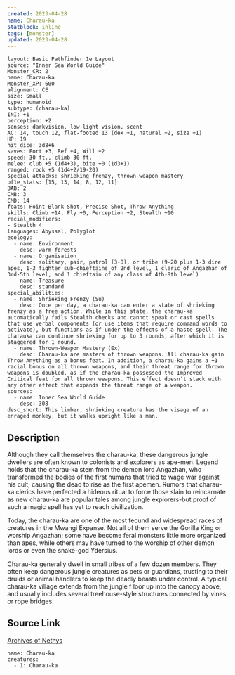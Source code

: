 ```yaml
---
created: 2023-04-28
name: Charau-ka
statblock: inline
tags: [monster]
updated: 2023-04-28
---
```

```statblock
layout: Basic Pathfinder 1e Layout
source: "Inner Sea World Guide"
Monster_CR: 2
name: Charau-ka
Monster_XP: 600
alignment: CE
size: Small
type: humanoid
subtype: (charau-ka)
INI: +1
perception: +2
senses: darkvision, low-light vision, scent
AC: 14, touch 12, flat-footed 13 (dex +1, natural +2, size +1)
HP: 19
hit_dice: 3d8+6
saves: Fort +3, Ref +4, Will +2
speed: 30 ft., climb 30 ft.
melee: club +5 (1d4+3), bite +0 (1d3+1)
ranged: rock +5 (1d4+2/19-20)
special_attacks: shrieking frenzy, thrown-weapon mastery
pf1e_stats: [15, 13, 14, 8, 12, 11]
BAB: 2
CMB: 3
CMD: 14
feats: Point-Blank Shot, Precise Shot, Throw Anything
skills: Climb +14, Fly +0, Perception +2, Stealth +10
racial_modifiers:
- Stealth 4
languages: Abyssal, Polyglot
ecology:
  - name: Environment
    desc: warm forests
  - name: Organisation
    desc: solitary, pair, patrol (3-8), or tribe (9-20 plus 1-3 dire apes, 1-3 fighter sub-chieftains of 2nd level, 1 cleric of Angazhan of 3rd-5th level, and 1 chieftain of any class of 4th-8th level)
  - name: Treasure
    desc: standard
special_abilities:
  - name: Shrieking Frenzy (Su)
    desc: Once per day, a charau-ka can enter a state of shrieking frenzy as a free action. While in this state, the charau-ka automatically fails Stealth checks and cannot speak or cast spells that use verbal components (or use items that require command words to activate), but functions as if under the effects of a haste spell. The charauka can continue shrieking for up to 3 rounds, after which it is staggered for 1 round.
  - name: Thrown-Weapon Mastery (Ex)
    desc: Charau-ka are masters of thrown weapons. All charau-ka gain Throw Anything as a bonus feat. In addition, a charau-ka gains a +1 racial bonus on all thrown weapons, and their threat range for thrown weapons is doubled, as if the charau-ka possessed the Improved Critical feat for all thrown weapons. This effect doesn’t stack with any other effect that expands the threat range of a weapon.
sources:
  - name: Inner Sea World Guide
    desc: 308
desc_short: This limber, shrieking creature has the visage of an enraged monkey, but it walks upright like a man.
```
## Description
Although they call themselves the charau-ka, these dangerous jungle dwellers are often known to colonists and explorers as ape-men. Legend holds that the charau-ka stem from the demon lord Angazhan, who transformed the bodies of the first humans that tried to wage war against his cult, causing the dead to rise as the first apemen. Rumors that charau-ka clerics have perfected a hideous ritual to force those slain to reincarnate as new charau-ka are popular tales among jungle explorers-but proof of such a magic spell has yet to reach civilization.

Today, the charau-ka are one of the most fecund and widespread races of creatures in the Mwangi Expanse. Not all of them serve the Gorilla King or worship Angazhan; some have become feral monsters little more organized than apes, while others may have turned to the worship of other demon lords or even the snake-god Ydersius.

Charau-ka generally dwell in small tribes of a few dozen members. They often keep dangerous jungle creatures as pets or guardians, trusting to their druids or animal handlers to keep the deadly beasts under control. A typical charau-ka village extends from the jungle f loor up into the canopy above, and usually includes several treehouse-style structures connected by vines or rope bridges.
## Source Link
[Archives of Nethys](https://aonprd.com/MonsterDisplay.aspx?ItemName=Charau-ka)
```encounter-table
name: Charau-ka
creatures:
  - 1: Charau-ka
```
